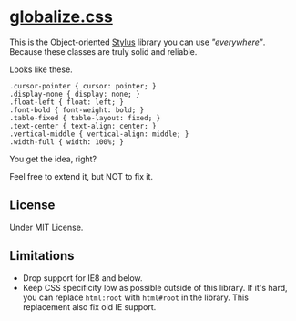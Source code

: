 # [globalize.css](https://github.com/BYODKM/globalize.css/blob/master/stylesheets/globalize.css)

This is the Object-oriented [Stylus](http://learnboost.github.io/stylus/) library you can use _"everywhere"_. Because these classes are truly solid and reliable.

Looks like these.

```
.cursor-pointer { cursor: pointer; }
.display-none { display: none; }
.float-left { float: left; }
.font-bold { font-weight: bold; }
.table-fixed { table-layout: fixed; }
.text-center { text-align: center; }
.vertical-middle { vertical-align: middle; }
.width-full { width: 100%; }
```

You get the idea, right?

Feel free to extend it, but NOT to fix it.

## License

Under MIT License.

## Limitations

* Drop support for IE8 and below.
* Keep CSS specificity low as possible outside of this library. If it's hard, you can replace `html:root` with `html#root` in the library. This replacement also fix old IE support.
